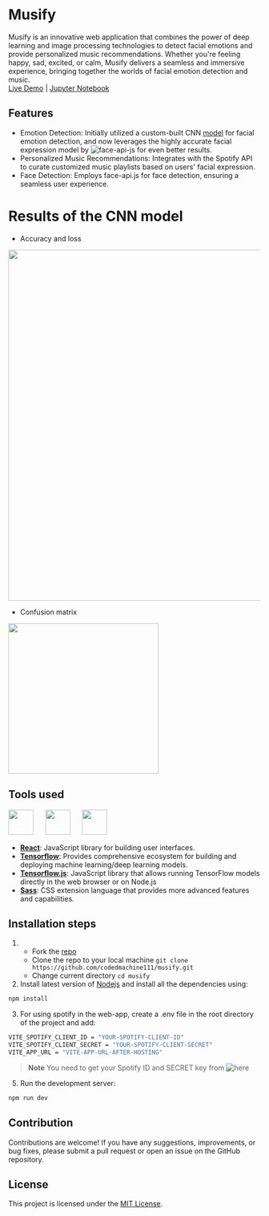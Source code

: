 # Musify

Musify is an innovative web application that combines the power of deep learning and image processing technologies to detect facial emotions and provide personalized music recommendations. Whether you're feeling happy, sad, excited, or calm, Musify delivers a seamless and immersive experience, bringing together the worlds of facial emotion detection and music.
<br>
[Live Demo](https://musifi.vercel.app) | [Jupyter Notebook](https://github.com/codedmachine111/musify-deep-learning-model/blob/important-labels-model/musify_emotion_detection_important_labels.ipynb)

## Features

- Emotion Detection: Initially utilized a custom-built CNN [model](https://github.com/codedmachine111/musify-deep-learning-model/blob/important-labels-model/musify_emotion_detection_important_labels.ipynb) for   facial emotion detection, and now leverages the highly accurate facial expression model by ![face-api-js](https://github.com/vladmandic/face-api/model) for even better results.
- Personalized Music Recommendations: Integrates with the Spotify API to curate customized music playlists based on users' facial expression.
- Face Detection: Employs face-api.js for face detection, ensuring a seamless user experience.

# Results of the CNN model
- Accuracy and loss
<img src="https://github.com/codedmachine111/musify/assets/88738817/90fcc3ae-b6fa-4464-9f9b-97f6e7ddc60b" width="700"/>

  
- Confusion matrix
<img src="https://github.com/codedmachine111/musify/assets/88738817/6ee7c248-1ce6-4021-8d06-adc6ecf0edca" width="300"/>

## Tools used
<p align="left">
   <img src="https://www.svgrepo.com/show/452092/react.svg" height="50px">&nbsp;&nbsp;&nbsp;&nbsp;&nbsp;
    <img src="https://www.svgrepo.com/show/354440/tensorflow.svg" height="50px">&nbsp;&nbsp;&nbsp;&nbsp;&nbsp;
   <img src="https://www.svgrepo.com/show/349502/sass.svg" height="50px">&nbsp;&nbsp;&nbsp;&nbsp;&nbsp;
</p>

- [**React**](https://reactjs.org/): JavaScript library for building user interfaces.
- [**Tensorflow**](https://nodejs.org/): Provides comprehensive ecosystem for building and deploying machine learning/deep learning models.
- [**Tensorflow.js**](https://nodejs.org/): JavaScript library that allows running TensorFlow models directly in the web browser or on Node.js
- [**Sass**](https://sass-lang.com/): CSS extension language that provides more advanced features and capabilities.

## Installation steps

1. - Fork the [repo](https://github.com/codedmachine111/musify)
   - Clone the repo to your local machine `git clone https://github.com/codedmachine111/musify.git`
   - Change current directory `cd musify`
2. Install latest version of [Nodejs](https://nodejs.org/en/) and install all the dependencies using:

```bash
npm install
```

3. For using spotify in the web-app, create a .env file in the root directory of the project and add:

```bash
VITE_SPOTIFY_CLIENT_ID = "YOUR-SPOTIFY-CLIENT-ID"
VITE_SPOTIFY_CLIENT_SECRET = "YOUR-SPOTIFY-CLIENT-SECRET"
VITE_APP_URL = "VITE-APP-URL-AFTER-HOSTING"
```
> **Note**
> You need to get your Spotify ID and SECRET key from ![here](https://developer.spotify.com/documentation/web-api)

5. Run the development server:

```bash
npm run dev
```

## Contribution

Contributions are welcome! If you have any suggestions, improvements, or bug fixes, please submit a pull request or open an issue on the GitHub repository.

## License

This project is licensed under the [MIT License](LICENSE).
